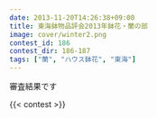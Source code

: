 ```yaml
---
date: 2013-11-20T14:26:38+09:00
title: 東海鉢物品評会2013年鉢花・蘭の部
image: cover/winter2.png
contest_id: 186
contest_dir: 186-187
tags: ["蘭", "ハウス鉢花", "東海"]
---
```

審査結果です

{{< contest >}}
